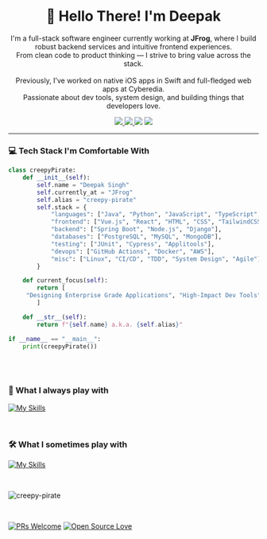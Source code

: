 <h1 align="center">🤠 Hello There! I'm Deepak</h1>

<p align="center">
  I'm a full-stack software engineer currently working at <strong>JFrog</strong>, where I build robust backend services and intuitive frontend experiences. <br>
  From clean code to product thinking — I strive to bring value across the stack. <br><br>
  Previously, I’ve worked on native iOS apps in Swift and full-fledged web apps at Cyberedia. <br>
  Passionate about dev tools, system design, and building things that developers love. <br>
</p>

<div align="center">
  <a href="https://www.linkedin.com/in/creepypirate/">
    <img src="https://img.shields.io/badge/-creepypirate-blue?style=flat-square&logo=Linkedin&logoColor=white">
  </a>
  <a href="mailto:workwithdeepak.tech@gmail.com">
    <img src="https://img.shields.io/badge/-workwithdeepak.tech@gmail.com-c14438?style=flat-square&logo=Gmail&logoColor=white">
  </a>
  <img src="https://komarev.com/ghpvc/?username=creepy-pirate&color=green" />
  <img src="https://img.shields.io/github/followers/creepy-pirate?style=social">
</div>

---

### 💻 Tech Stack I'm Comfortable With

```python
class creepyPirate:
    def __init__(self):
        self.name = "Deepak Singh"
        self.currently_at = "JFrog"
        self.alias = "creepy-pirate"
        self.stack = {
            "languages": ["Java", "Python", "JavaScript", "TypeScript", "Swift"],
            "frontend": ["Vue.js", "React", "HTML", "CSS", "TailwindCSS"],
            "backend": ["Spring Boot", "Node.js", "Django"],
            "databases": ["PostgreSQL", "MySQL", "MongoDB"],
            "testing": ["JUnit", "Cypress", "Applitools"],
            "devops": ["GitHub Actions", "Docker", "AWS"],
            "misc": ["Linux", "CI/CD", "TDD", "System Design", "Agile"]
        }

    def current_focus(self):
        return [
	 "Designing Enterprise Grade Applications", "High-Impact Dev Tools", 
        ]

    def __str__(self):
        return f"{self.name} a.k.a. {self.alias}"

if __name__ == "__main__":
    print(creepyPirate())
```
</br>

</br>

### 🚀 What I always play with  
[![My Skills](https://skills.thijs.gg/icons?i=java,spring,vue,ts,js,html,css,postgres,py,docker,git,github)](https://skills.thijs.gg)

</br>

### 🛠️ What I sometimes play with  
[![My Skills](https://skills.thijs.gg/icons?i=swift,nodejs,mongodb,c,aws,bash,php,firebase,linux)](https://skills.thijs.gg)

</br>

<p><img align="center" src="https://github-readme-streak-stats.herokuapp.com/?user=creepy-pirate&" alt="creepy-pirate" /></p>

</br>


[![PRs Welcome](https://img.shields.io/badge/PRs-welcome-brightgreen.svg?style=flat&logo=github)](https://github.com/creepy-pirate) [![Open Source Love](https://badges.frapsoft.com/os/v2/open-source.svg?v=103)](https://github.com/creepy-pirate)
